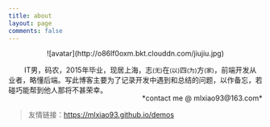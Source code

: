 ```yaml
---
title: about
layout: page
comments: false
---
```


<div style="text-align: center">![avatar](http://o86lf0oxm.bkt.clouddn.com/jiujiu.jpg)</div>

&nbsp;&nbsp;&nbsp;&nbsp;&nbsp;&nbsp;&nbsp;&nbsp;IT男，码农，2015年毕业，现居上海，志<small>(无)</small>在<small>(以)</small>四<small>(为)</small>方<small>(家)</small>，前端开发从业者，略懂后端。写此博客主要为了记录开发中遇到和总结的问题，以作备忘，若碰巧能帮到他人那将不甚荣幸。
<div style="text-align: right; margin-top: -16px"> *contact me @ mlxiao93@163.com*</div>

> 友情链接：<a href="https://mlxiao93.github.io/demos" target="_blank">https://mlxiao93.github.io/demos</a>
